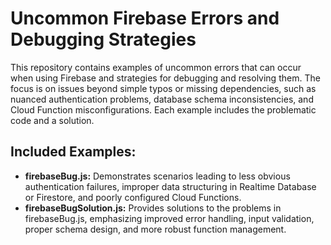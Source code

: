 # Uncommon Firebase Errors and Debugging Strategies

This repository contains examples of uncommon errors that can occur when using Firebase and strategies for debugging and resolving them.  The focus is on issues beyond simple typos or missing dependencies, such as nuanced authentication problems, database schema inconsistencies, and Cloud Function misconfigurations.  Each example includes the problematic code and a solution.

## Included Examples:

* **firebaseBug.js:** Demonstrates scenarios leading to less obvious authentication failures, improper data structuring in Realtime Database or Firestore, and poorly configured Cloud Functions.
* **firebaseBugSolution.js:** Provides solutions to the problems in firebaseBug.js, emphasizing improved error handling, input validation, proper schema design, and more robust function management.